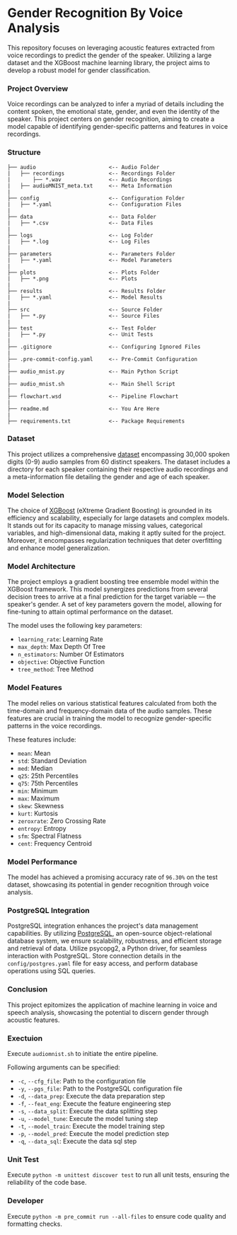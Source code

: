 # Gender Recognition By Voice Analysis
This repository focuses on leveraging acoustic features extracted from voice recordings to predict the gender of the speaker. Utilizing a large dataset and the XGBoost machine learning library, the project aims to develop a robust model for gender classification.

### Project Overview
Voice recordings can be analyzed to infer a myriad of details including the content spoken, the emotional state, gender, and even the identity of the speaker. This project centers on gender recognition, aiming to create a model capable of identifying gender-specific patterns and features in voice recordings.

### Structure
```
├── audio                       <-- Audio Folder
|   ├── recordings              <-- Recordings Folder
|       ├── *.wav               <-- Audio Recordings
|   ├── audioMNIST_meta.txt     <-- Meta Information
|
├── config                      <-- Configuration Folder
|   ├── *.yaml                  <-- Configuration Files
|
├── data                        <-- Data Folder
|   ├── *.csv                   <-- Data Files
|
├── logs                        <-- Log Folder
|   ├── *.log                   <-- Log Files
|
├── parameters                  <-- Parameters Folder
|   ├── *.yaml                  <-- Model Parameters
|
├── plots                       <-- Plots Folder
|   ├── *.png                   <-- Plots
|
├── results                     <-- Results Folder
|   ├── *.yaml                  <-- Model Results
|
├── src                         <-- Source Folder
|   ├── *.py                    <-- Source Files
|
├── test                        <-- Test Folder
|   ├── *.py                    <-- Unit Tests
|
├── .gitignore                  <-- Configuring Ignored Files
|
├── .pre-commit-config.yaml     <-- Pre-Commit Configuration
|
├── audio_mnist.py              <-- Main Python Script
|
├── audio_mnist.sh              <-- Main Shell Script
|
├── flowchart.wsd               <-- Pipeline Flowchart
|
├── readme.md                   <-- You Are Here
|
├── requirements.txt            <-- Package Requirements
```

### Dataset
This project utilizes a comprehensive [dataset](https://www.kaggle.com/datasets/primaryobjects/voicegender) encompassing 30,000 spoken digits (0-9) audio samples from 60 distinct speakers. The dataset includes a directory for each speaker containing their respective audio recordings and a meta-information file detailing the gender and age of each speaker.

### Model Selection
The choice of [XGBoost](https://xgboost.readthedocs.io/en/stable/) (eXtreme Gradient Boosting) is grounded in its efficiency and scalability, especially for large datasets and complex models. It stands out for its capacity to manage missing values, categorical variables, and high-dimensional data, making it aptly suited for the project. Moreover, it encompasses regularization techniques that deter overfitting and enhance model generalization. 

### Model Architecture
The project employs a gradient boosting tree ensemble model within the XGBoost framework. This model synergizes predictions from several decision trees to arrive at a final prediction for the target variable — the speaker's gender. A set of key parameters govern the model, allowing for fine-tuning to attain optimal performance on the dataset.

The model uses the following key parameters:

- `learning_rate`: Learning Rate
- `max_depth`: Max Depth Of Tree
- `n_estimators`: Number Of Estimators
- `objective`: Objective Function
- `tree_method`: Tree Method

### Model Features
The model relies on various statistical features calculated from both the time-domain and frequency-domain data of the audio samples. These features are crucial in training the model to recognize gender-specific patterns in the voice recordings.

These features include:

- `mean`: Mean
- `std`: Standard Deviation
- `med`: Median
- `q25`: 25th Percentiles
- `q75`: 75th Percentiles
- `min`: Minimum
- `max`: Maximum
- `skew`: Skewness
- `kurt`: Kurtosis
- `zeroxrate`: Zero Crossing Rate
- `entropy`: Entropy
- `sfm`: Spectral Flatness
- `cent`: Frequency Centroid

### Model Performance
The model has achieved a promising accuracy rate of `96.30%` on the test dataset, showcasing its potential in gender recognition through voice analysis.

### PostgreSQL Integration
PostgreSQL integration enhances the project's data management capabilities. By utilizing [PostgreSQL](https://www.postgresql.org), an open-source object-relational database system, we ensure scalability, robustness, and efficient storage and retrieval of data. Utilize psycopg2, a Python driver, for seamless interaction with PostgreSQL. Store connection details in the `config/postgres.yaml` file for easy access, and perform database operations using SQL queries.

### Conclusion
This project epitomizes the application of machine learning in voice and speech analysis, showcasing the potential to discern gender through acoustic features.

### Exectuion
Execute `audiomnist.sh` to initiate the entire pipeline.

Following arguments can be specified:

- `-c`, `--cfg_file`: Path to the configuration file
- `-y`, `--pgs_file`: Path to the PostgreSQL configuration file
- `-d`, `--data_prep`: Execute the data preparation step
- `-f`, `--feat_eng`: Execute the feature engineering step
- `-s`, `--data_split`: Execute the data splitting step
- `-u`, `--model_tune`: Execute the model tuning step
- `-t`, `--model_train`: Execute the model training step
- `-p`, `--model_pred`: Execute the model prediction step
- `-q`, `--data_sql`: Execute the data sql step

### Unit Test
Execute `python -m unittest discover test` to run all unit tests, ensuring the reliability of the code base.

### Developer
Execute `python -m pre_commit run --all-files` to ensure code quality and formatting checks.
